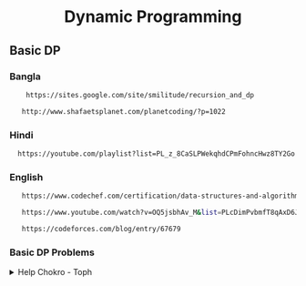 <h1 align="center">Dynamic Programming</h1>     
        
        
## Basic DP
        
        
### Bangla
        
```sh
    https://sites.google.com/site/smilitude/recursion_and_dp    
```
        
```sh
   http://www.shafaetsplanet.com/planetcoding/?p=1022     
```
        
        
        
### Hindi
        
 ```sh
   https://youtube.com/playlist?list=PL_z_8CaSLPWekqhdCPmFohncHwz8TY2Go     
```
        
        
        
### English 
        
```sh
   https://www.codechef.com/certification/data-structures-and-algorithms/prepare#foundation   
```
        
```sh
   https://www.youtube.com/watch?v=OQ5jsbhAv_M&list=PLcDimPvbmfT8qAxD6JH_kmXiQwTNcoK78  
```
        
```sh
   https://codeforces.com/blog/entry/67679    
```
        
        
        
        
### Basic DP Problems
<details>
  <summary>Help Chokro - Toph</summary>

  <blockquote>

  ```sh
      https://toph.co/p/help-chokro
  ```
        
 <details>

  <summary>Solution</summary>
  
  <blockquote>
  
  ```sh
     Solve it!!
  ```
  </blockquote>
  </details>      
      
      
      
 </blockquote>
</details><br>     
        
        
        
    
        
        
